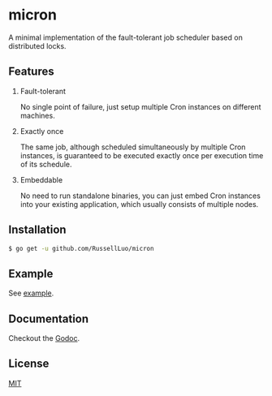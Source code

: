 # micron

A minimal implementation of the fault-tolerant job scheduler based on distributed locks.


## Features

1. Fault-tolerant

    No single point of failure, just setup multiple Cron instances on different machines.

2. Exactly once

    The same job, although scheduled simultaneously by multiple Cron instances, is guaranteed to be executed exactly once per execution time of its schedule.

3. Embeddable

    No need to run standalone binaries, you can just embed Cron instances into your existing application, which usually consists of multiple nodes.


## Installation

```bash
$ go get -u github.com/RussellLuo/micron
```


## Example

See [example](example).


## Documentation

Checkout the [Godoc][1].


## License

[MIT](LICENSE)


[1]: https://godoc.org/github.com/RussellLuo/micron

